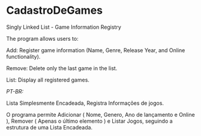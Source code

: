 # CadastroDeGames
Singly Linked List - Game Information Registry

The program allows users to:

Add: Register game information (Name, Genre, Release Year, and Online functionality).

Remove: Delete only the last game in the list.

List: Display all registered games.

*PT-BR:*

Lista Simplesmente Encadeada, Registra Informações de jogos.

O programa permite Adicionar ( Nome, Genero, Ano de lançamento e Online ), Remover ( Apenas o último elemento ) e Listar Jogos, seguindo a estrutura de uma Lista Encadeada.
